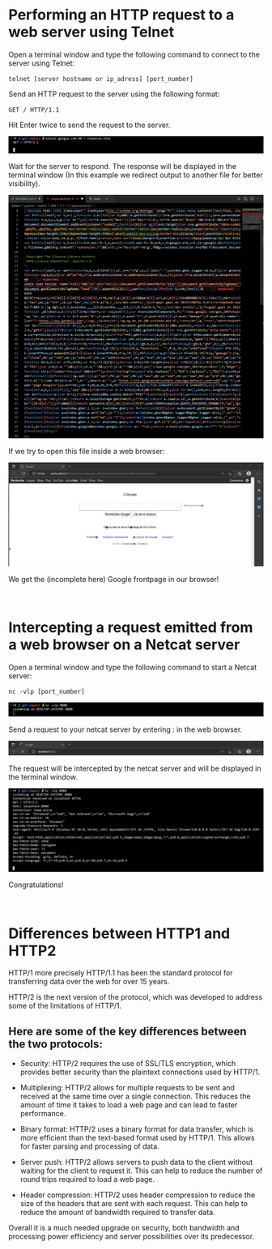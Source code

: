 # Performing an HTTP request to a web server using Telnet
Open a terminal window and type the following command to connect to the server using Telnet:

```
telnet [server hostname or ip_adress] [port_number]
```

Send an HTTP request to the server using the following format:

```
GET / HTTP/1.1
```

Hit Enter twice to send the request to the server.

![Alt text](./screenshots/1.jpg?raw=true "Demo")

Wait for the server to respond. The response will be displayed in the terminal window (In this example we redirect output to another file for better visibility).

![Alt text](./screenshots/2.jpg?raw=true "Demo")

If we try to open this file inside a web browser:

![Alt text](./screenshots/3.jpg?raw=true "Demo")

We get the (incomplete here) Google frontpage in our browser!

<br>


# Intercepting a request emitted from a web browser on a Netcat server
Open a terminal window and type the following command to start a Netcat server:

```
nc -vlp [port_number]
```

![Alt text](./screenshots/4.jpg?raw=true "Demo")

Send a request to your netcat server by entering <localhost>:<portnumber> in the web browser.

![Alt text](./screenshots/5.jpg?raw=true "Demo")

The request will be intercepted by the netcat server and will be displayed in the terminal window.

![Alt text](./screenshots/6.jpg?raw=true "Demo")

Congratulations!

<br>

# Differences between HTTP1 and HTTP2
HTTP/1 more precisely HTTP/1.1 has been the standard protocol for transferring data over the web for over 15 years.

HTTP/2 is the next version of the protocol, which was developed to address some of the limitations of HTTP/1.

## Here are some of the key differences between the two protocols:

- Security: HTTP/2 requires the use of SSL/TLS encryption, which provides better security than the plaintext connections used by HTTP/1.

- Multiplexing: HTTP/2 allows for multiple requests to be sent and received at the same time over a single connection. This reduces the amount of time it takes to load a web page and can lead to faster performance.

- Binary format: HTTP/2 uses a binary format for data transfer, which is more efficient than the text-based format used by HTTP/1. This allows for faster parsing and processing of data.

- Server push: HTTP/2 allows servers to push data to the client without waiting for the client to request it. This can help to reduce the number of round trips required to load a web page.

- Header compression: HTTP/2 uses header compression to reduce the size of the headers that are sent with each request. This can help to reduce the amount of bandwidth required to transfer data.

Overall it is a much needed upgrade on security, both bandwidth and processing power efficiency and server possibilities over its predecessor.
